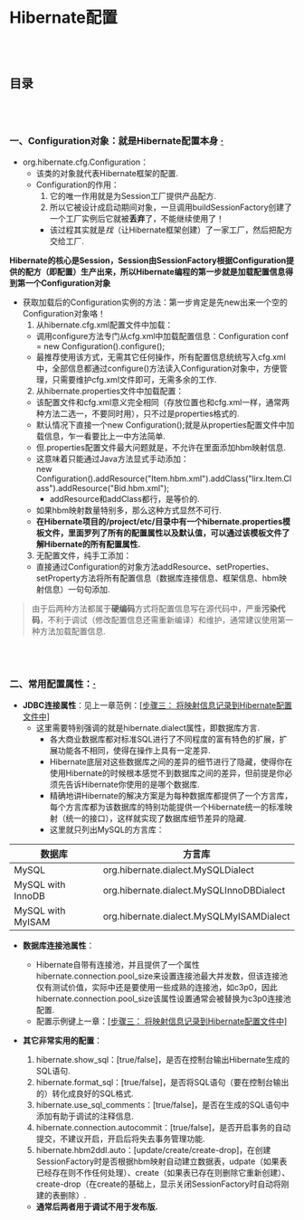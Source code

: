 # Hibernate配置

<br><br>

## 目录

<br><br>

### 一、Configuration对象：就是Hibernate配置本身 [·](#目录)
- org.hibernate.cfg.Configuration：
  - 该类的对象就代表Hibernate框架的配置.
  - Configuration的作用：
    1. 它的唯一作用就是为Session工厂提供产品配方.
    2. 所以它被设计成启动期间对象，一旦调用buildSessionFactory创建了一个工厂实例后它就被**丢弃**了，不能继续使用了！
      - 该过程其实就是*找*（让Hibernate框架创建）了一家工厂，然后把配方交给工厂.

**Hibernate的核心是Session，Session由SessionFactory根据Configuration提供的配方（即配置）生产出来，所以Hibernate编程的第一步就是加载配置信息得到第一个Configuration对象**

- 获取加载后的Configuration实例的方法：第一步肯定是先new出来一个空的Configuration对象咯！
  1. 从hibernate.cfg.xml配置文件中加载：
    - 调用configure方法专门从cfg.xml中加载配置信息：Configuration conf = new Configuration().configure();
    - 最推荐使用该方式，无需其它任何操作，所有配置信息统统写入cfg.xml中，全部信息都通过configure()方法读入Configuration对象中，方便管理，只需要维护cfg.xml文件即可，无需多余的工作.
  2. 从hibernate.properties文件中加载配置：
    - 该配置文件和cfg.xml意义完全相同（存放位置也和cfg.xml一样，通常两种方法二选一，不要同时用），只不过是properties格式的.
    - 默认情况下直接一个new Configuration();就是从properties配置文件中加载信息，乍一看要比上一中方法简单.
    - 但.properties配置文件最大问题就是，不允许在里面添加hbm映射信息.
    - 这意味着只能通过Java方法显式手动添加：<br>
    new Configuration().addResource("Item.hbm.xml").addClass("lirx.Item.Class").addResource("Bid.hbm.xml");
      - addResource和addClass都行，是等价的.
    - 如果hbm映射数量特别多，那么这种方式显然不可行.
    - **在Hibernate项目的/project/etc/目录中有一个hibernate.properties模板文件，里面罗列了所有的配置属性以及默认值，可以通过该模板文件了解Hibernate的所有配置属性.**
  3. 无配置文件，纯手工添加：
    - 直接通过Configuration的对象方法addResource、setProperties、setProperty方法将所有配置信息（数据库连接信息、框架信息、hbm映射信息）一句句添加.

> 由于后两种方法都属于**硬编码**方式将配置信息写在源代码中，严重**污染代码**，不利于调试（修改配置信息还需重新编译）和维护，通常建议使用第一种方法加载配置信息.

<br><br>

### 二、常用配置属性：[·](#目录)
- **JDBC连接属性**：见上一章范例：[\[步骤三： 将映射信息记录到Hibernate配置文件中\]](https://github.com/double-cute/note/blob/master/hibernate/Hibernate概述、部署、使用.md#三使用hibernate)
  - 这里需要特别强调的就是hibernate.dialect属性，即数据库方言.
    - 各大商业数据库都对标准SQL进行了不同程度的富有特色的扩展，扩展功能各不相同，使得在操作上具有一定差异.
    - Hibernate底层对这些数据库之间的差异的细节进行了隐藏，使得你在使用Hibernate的时候根本感觉不到数据库之间的差异，但前提是你必须先告诉Hibernate你使用的是哪个数据库.
    - 精确地讲Hibernate的解决方案是为每种数据库都提供了一个方言库，每个方言库都为该数据库的特别功能提供一个Hibernate统一的标准映射（统一的接口），这样就实现了数据库细节差异的隐藏.
    - 这里就只列出MySQL的方言库：

| 数据库 | 方言库 |
| --- | --- |
| MySQL | org.hibernate.dialect.MySQLDialect |
| MySQL with InnoDB | org.hibernate.dialect.MySQLInnoDBDialect |
| MySQL with MyISAM | org.hibernate.dialect.MySQLMyISAMDialect |

- **数据库连接池属性**：
  - Hibernate自带有连接池，并且提供了一个属性hibernate.connection.pool_size来设置连接池最大并发数，但该连接池仅有测试价值，实际中还是要使用一些成熟的连接池，如c3p0，因此hibernate.connection.pool_size该属性设置通常会被替换为c3p0连接池配置.
  - 配置示例键上一章：[\[步骤三： 将映射信息记录到Hibernate配置文件中\]](https://github.com/double-cute/note/blob/master/hibernate/Hibernate概述、部署、使用.md#三使用hibernate)

- **其它非常实用的配置**：
  1. hibernate.show_sql：[true/false]，是否在控制台输出Hibernate生成的SQL语句.
  2. hibernate.format_sql：[true/false]，是否将SQL语句（要在控制台输出的）转化成良好的SQL格式.
  3. hibernate.use_sql_comments：[true/false]，是否在生成的SQL语句中添加有助于调试的注释信息.
  4. hibernate.connection.autocommit：[true/false]，是否开启事务的自动提交，不建议开启，开启后将失去事务管理功能.
  5. hibernate.hbm2ddl.auto：[update/create/create-drop]，在创建SessionFactory时是否根据hbm映射自动建立数据表，udpate（如果表已经存在则不作任何处理）、create（如果表已存在则删除它重新创建）、create-drop（在create的基础上，显示关闭SessionFactory时自动将刚建的表删除）.
    - **通常后两者用于调试不用于发布版.**
